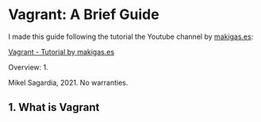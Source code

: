# Vagrant: A Brief Guide

I made this guide following the tutorial the Youtube channel by [makigas.es](https://www.makigas.es):

[Vagrant - Tutorial by makigas.es](https://www.youtube.com/watch?v=Ud7cmVCNACE&list=PLTd5ehIj0goPCodyeh2ThX37Ceh-2torY)

Overview:
1. 

Mikel Sagardia, 2021. No warranties.

## 1. What is Vagrant

